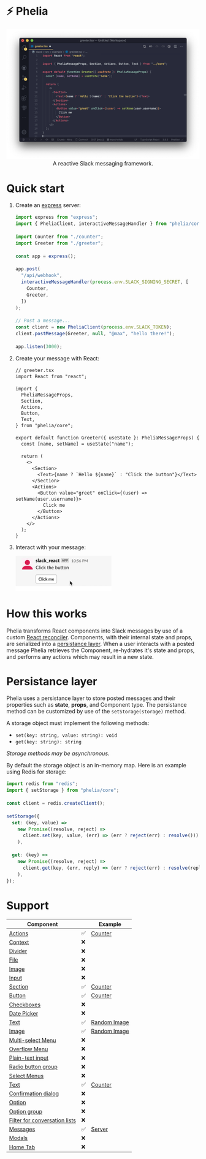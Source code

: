 # ⚡ Phelia

<p align="center">
  <img src="/screenshots/screenshot1.png">
A reactive Slack messaging framework.
</p>

# Quick start

1. Create an [express](https://expressjs.com) server:

   ```ts
   import express from "express";
   import { PheliaClient, interactiveMessageHandler } from "phelia/core";

   import Counter from "./counter";
   import Greeter from "./greeter";

   const app = express();

   app.post(
     "/api/webhook",
     interactiveMessageHandler(process.env.SLACK_SIGNING_SECRET, [
       Counter,
       Greeter,
     ])
   );

   // Post a message...
   const client = new PheliaClient(process.env.SLACK_TOKEN);
   client.postMessage(Greeter, null, "@max", "hello there!");

   app.listen(3000);
   ```

2. Create your message with React:

   ```tsx
   // greeter.tsx
   import React from "react";

   import {
     PheliaMessageProps,
     Section,
     Actions,
     Button,
     Text,
   } from "phelia/core";

   export default function Greeter({ useState }: PheliaMessageProps) {
     const [name, setName] = useState("name");

     return (
       <>
         <Section>
           <Text>{name ? `Hello ${name}` : "Click the button"}</Text>
         </Section>
         <Actions>
           <Button value="greet" onClick={(user) => setName(user.username)}>
             Click me
           </Button>
         </Actions>
       </>
     );
   }
   ```

3. Interact with your message:
   <p align="left">
     <img width="250px" src="/screenshots/screencap2.gif">
   </p>

# How this works

Phelia transforms React components into Slack messages by use of a custom [React reconciler](https://github.com/maxchehab/phelia/blob/master/src/core/reconciler.ts). Components, with their internal state and props, are serialized into a [persistance layer](#persistance-layer). When a user interacts with a posted message Phelia retrieves the Component, re-hydrates it's state and props, and performs any actions which may result in a new state.

# Persistance layer

Phelia uses a persistance layer to store posted messages and their properties such as **state**, **props**, and Component type. The persistance method can be customized by use of the `setStorage(storage)` method.

A storage object must implement the following methods:

- `set(key: string, value: string): void`
- `get(key: string): string`

_Storage methods may be asynchronous._

By default the storage object is an in-memory map. Here is an example using Redis for storage:

```ts
import redis from "redis";
import { setStorage } from "phelia/core";

const client = redis.createClient();

setStorage({
  set: (key, value) =>
    new Promise((resolve, reject) =>
      client.set(key, value, (err) => (err ? reject(err) : resolve()))
    ),

  get: (key) =>
    new Promise((resolve, reject) =>
      client.get(key, (err, reply) => (err ? reject(err) : resolve(reply)))
    ),
});
```

# Support

| Component                                                                                                           |     | Example                                                                                      |
| ------------------------------------------------------------------------------------------------------------------- | --- | -------------------------------------------------------------------------------------------- |
| [Actions](https://api.slack.com/reference/block-kit/blocks#actions)                                                 | ✅  | [Counter](https://github.com/maxchehab/phelia/blob/master/src/example/counter.tsx)           |
| [Context](https://api.slack.com/reference/block-kit/blocks#context)                                                 | ❌  |
| [Divider](https://api.slack.com/reference/block-kit/blocks#divider)                                                 | ❌  |
| [File](https://api.slack.com/reference/block-kit/blocks#file)                                                       | ❌  |
| [Image](https://api.slack.com/reference/block-kit/blocks#image)                                                     | ❌  |
| [Input](https://api.slack.com/reference/block-kit/blocks#input)                                                     | ❌  |
| [Section](https://api.slack.com/reference/block-kit/blocks#section)                                                 | ✅  | [Counter](https://github.com/maxchehab/phelia/blob/master/src/example/counter.tsx)           |
| [Button](https://api.slack.com/reference/block-kit/block-elements#button)                                           | ✅  | [Counter](https://github.com/maxchehab/phelia/blob/master/src/example/counter.tsx)           |
| [Checkboxes](https://api.slack.com/reference/block-kit/block-elements#checkboxes)                                   | ❌  |
| [Date Picker](https://api.slack.com/reference/block-kit/block-elements#datepicker)                                  | ❌  |
| [Text](https://api.slack.com/reference/block-kit/composition-objects#text)                                          | ✅  | [Random Image](https://github.com/maxchehab/phelia/blob/master/src/example/random-image.tsx) |
| [Image](https://api.slack.com/reference/block-kit/block-elements#image)                                             | ✅  | [Random Image](https://github.com/maxchehab/phelia/blob/master/src/example/random-image.tsx) |
| [Multi-select Menu](https://api.slack.com/reference/block-kit/block-elements#multi_select)                          | ❌  |
| [Overflow Menu](https://api.slack.com/reference/block-kit/block-elements#overflow)                                  | ❌  |
| [Plain-text input](https://api.slack.com/reference/block-kit/block-elements#input)                                  | ❌  |
| [Radio button group](https://api.slack.com/reference/block-kit/block-elements#radio)                                | ❌  |
| [Select Menus](https://api.slack.com/reference/block-kit/block-elements#select)                                     | ❌  |
| [Text](https://api.slack.com/reference/block-kit/composition-objects#text)                                          | ✅  | [Counter](https://github.com/maxchehab/phelia/blob/master/src/example/counter.tsx)           |
| [Confirmation dialog](https://api.slack.com/reference/block-kit/composition-objects#confirm)                        | ❌  |
| [Option](https://api.slack.com/reference/block-kit/composition-objects#option)                                      | ❌  |
| [Option group](https://api.slack.com/reference/block-kit/composition-objects#option_group)                          | ❌  |
| [Filter for conversation lists](https://api.slack.com/reference/block-kit/composition-objects#filter_conversations) | ❌  |
| [Messages](https://api.slack.com/surfaces/messages)                                                                 | ✅  | [Server](https://github.com/maxchehab/phelia/blob/master/src/example/server.ts)              |
| [Modals](https://api.slack.com/surfaces/modals)                                                                     | ❌  |
| [Home Tab](https://api.slack.com/surfaces/tabs)                                                                     | ❌  |
